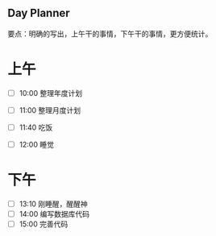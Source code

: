 ## Day Planner
要点：明确的写出，上午干的事情，下午干的事情，更方便统计。

# 上午
- [ ] 10:00 整理年度计划
- [ ] 11:00 整理月度计划
- [ ] 11:40 吃饭
- [ ] 12:00 睡觉


# 下午
- [ ] 13:10 刚睡醒，醒醒神
- [ ] 14:00 编写数据库代码
- [ ] 15:00 完善代码